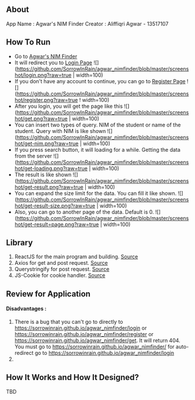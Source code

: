 ## About
App Name	: Agwar's NIM Finder
Creator		: Aliffiqri Agwar - 13517107

## How To Run
* Go to [Agwar's NIM Finder](https://sorrowinrain.github.io/agwar_nimfinder/)
* It will redirect you to [Login Page](https://sorrowinrain.github.io/agwar_nimfinder/login)
![](https://github.com/SorrowInRain/agwar_nimfinder/blob/master/screenshot/login.png?raw=true | width=100)
* If you don't have any account to continue, you can go to [Register Page](https://sorrowinrain.github.io/agwar_nimfinder/register)
![](https://github.com/SorrowInRain/agwar_nimfinder/blob/master/screenshot/register.png?raw=true ! width=100)
* After you login, you will get the page like this
![](https://github.com/SorrowInRain/agwar_nimfinder/blob/master/screenshot/get.png?raw=true | width=100)
* You can insert two types of query. NIM of the student or name of the student. Query with NIM is like shown
![](https://github.com/SorrowInRain/agwar_nimfinder/blob/master/screenshot/get-nim.png?raw=true | width=100)
* If you press search button, it will loading for a while. Getting the data from the server
![](https://github.com/SorrowInRain/agwar_nimfinder/blob/master/screenshot/get-loading.png?raw=true | width=100)
* The result is like shown
![](https://github.com/SorrowInRain/agwar_nimfinder/blob/master/screenshot/get-result.png?raw=true | width=100)
* You can expand the size limit for the data. You can fill it like shown.
![](https://github.com/SorrowInRain/agwar_nimfinder/blob/master/screenshot/get-result-size.png?raw=true | width=100)
* Also, you can go to another page of the data. Default is 0.
![](https://github.com/SorrowInRain/agwar_nimfinder/blob/master/screenshot/get-result=page.png?raw=true | width=100)

## Library
1. ReactJS for the main program and building. [Source](https://reactjs.org/)
2. Axios for get and post request. [Source](https://www.npmjs.com/package/axios)
3. Querystringify for post request. [Source](https://www.npmjs.com/package/querystringify)
4. JS-Cookie for cookie handler. [Source](https://www.npmjs.com/package/js-cookie)

## Review for Application
#### Disadvantages :
1. There is a bug that you can't go to directly to https://sorrowinrain.github.io/agwar_nimfinder/login or https://sorrowinrain.github.io/agwar_nimfinder/register or https://sorrowinrain.github.io/agwar_nimfinder/get. It will return 404. You must go to https://sorrowinrain.github.io/agwar_nimfinder/ for auto-redirect go to https://sorrowinrain.github.io/agwar_nimfinder/login
2. 

## How It Works and How It Designed?
TBD
